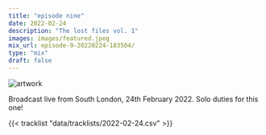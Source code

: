 ```yaml
---
title: "episode nine"
date: 2022-02-24
description: "The lost files vol. 1"
images: images/featured.jpeg
mix_url: episode-9-20220224-183504/
type: "mix"
draft: false
---
```


![artwork](images/featured.jpeg)

Broadcast live from South London, 24th February 2022. Solo duties for this one! 

{{< tracklist "data/tracklists/2022-02-24.csv" >}}
